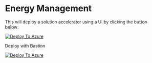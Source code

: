 # Energy Management

This will deploy a solution accelerator using a UI by clicking the button below:

[![Deploy To Azure](https://aka.ms/deploytoazurebutton)](https://portal.azure.com/#create/Microsoft.Template/uri/https%3A%2F%2Fraw.githubusercontent.com%2Fivo-andreev%2FProjectBonsaiFix%2Fmain%2Fenergy_management%2Fmw%2FCreateSolutionAccelerator.json/createUIDefinitionUri/https%3A%2F%2Fraw.githubusercontent.com%2Fivo-andreev%2FProjectBonsaiFix%2Fmain%2Fshared%2FcreateUiDefinition.json)

Deploy with Bastion

[![Deploy To Azure](https://aka.ms/deploytoazurebutton)](https://portal.azure.com/#create/Microsoft.Template/uri/https%3A%2F%2Fraw.githubusercontent.com%2Fivo-andreev%2FProjectBonsaiFix%2Fmain%2Fenergy_management%2Fmw%2FCreateSolutionAcceleratorB.json/createUIDefinitionUri/https%3A%2F%2Fraw.githubusercontent.com%2Fivo-andreev%2FProjectBonsaiFix%2Fmain%2Fshared%2FcreateUiDefinition.json)
